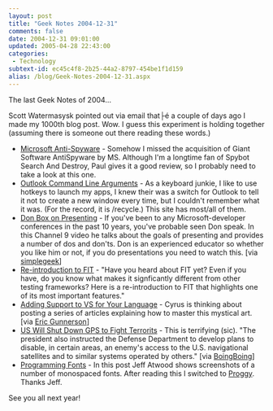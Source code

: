 ```yaml
---
layout: post
title: "Geek Notes 2004-12-31"
comments: false
date: 2004-12-31 09:01:00
updated: 2005-04-28 22:43:00
categories:
 - Technology
subtext-id: ec45c4f8-2b25-44a2-8797-454be1f1d159
alias: /blog/Geek-Notes-2004-12-31.aspx
---
```



The last Geek Notes of 2004...

Scott Watermasysk pointed out via email that├é a couple of days ago I made my 1000th blog post. Wow. I guess this experiment is holding together (assuming there is someone out there reading these words.)

  * [Microsoft Anti-Spyware](http://www.winsupersite.com/reviews/ms_antispyware_preview.asp) - Somehow I missed the acquisition of Giant Software AntiSpyware by MS. Although I'm a longtime fan of Spybot Search And Destroy, Paul gives it a good review, so I probably need to take a look at this one.
  * [Outlook Command Line Arguments](http://www.outlook-tips.net/howto/commandlines.htm) - As a keyboard junkie, I like to use hotkeys to launch my apps, I knew their was a switch for Outlook to tell it not to create a new window every time, but I couldn't remember what it was. (For the record, it is /recycle.) This site has most/all of them.
  * [Don Box on Presenting](http://channel9.msdn.com/ShowPost.aspx?PostID=31792) - If you've been to any Microsoft-developer conferences in the past 10 years, you've probable seen Don speak. In this Channel 9 video he talks about the goals of presenting and provides a number of dos and don'ts. Don is an experienced educator so whether you like him or not, if you do presentations you need to watch this. [via [simplegeek](http://www.simplegeek.com/permalink.aspx/96582b46-684b-4daf-a8b9-90ee437d2efc)]
  * [Re-introduction to FIT](http://www.artima.com/weblogs/viewpost.jsp?thread=67373) - "Have you heard about FIT yet? Even if you have, do you know what makes it signficantly different from other testing frameworks? Here is a re-introduction to FIT that highlights one of its most important features."
  * [Adding Support to VS for Your Language](http://blogs.msdn.com/cyrusn/archive/2004/12/15/316617.aspx) - Cyrus is thinking about posting a series of articles explaining how to master this mystical art. [via [Eric Gunnerson](http://blogs.msdn.com/ericgu/archive/2004/12/16/318020.aspx)]
  * [US Will Shut Down GPS to Fight Terrorits](http://cnn.netscape.cnn.com/ns/news/story.jsp?id=2004121521290001739682&dt=20041215212900&w=APO&coview=) - This is terrifying (sic). "The president also instructed the Defense Department to develop plans to disable, in certain areas, an enemy's access to the U.S. navigational satellites and to similar systems operated by others." [via [BoingBoing](http://www.boingboing.net/2004/12/16/us_will_shut_down_gp.html)]
  * [Programming Fonts](http://www.codinghorror.com/blog/archives/000157.html) - In this post Jeff Atwood shows screenshots of a number of monospaced fonts. After reading this I switched to [Proggy](http://www.proggyfonts.com/index.php?menu=download). Thanks Jeff.

See you all next year!
